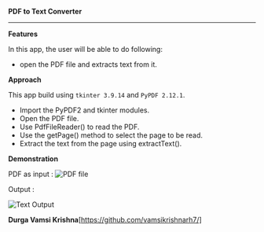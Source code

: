 **PDF to Text Converter**
<hr>

**Features**

In this app, the user will be able to do following:

- open the PDF file and extracts text from it.

**Approach**

This app build using `tkinter 3.9.14` and `PyPDF 2.12.1`.
- Import the PyPDF2 and tkinter modules.
- Open the PDF file.
- Use PdfFileReader() to read the PDF.
- Use the getPage() method to select the page to be read.
- Extract the text from the page using extractText().

**Demonstration**

PDF as input :
![PDF file](https://github.com/vamsikrishnarh7/Play-With-Python/blob/main/PDF%20to%20Text%20Converter/Images/2022-12-20.png)

Output : 

![Text Output](https://github.com/vamsikrishnarh7/Play-With-Python/blob/main/PDF%20to%20Text%20Converter/Images/pdf%20to%20text3.png)


**Durga Vamsi Krishna**[https://github.com/vamsikrishnarh7/]
